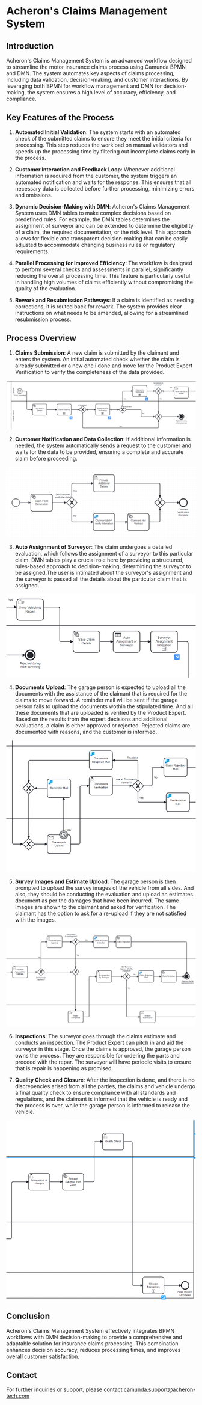 # Acheron's Claims Management System

## Introduction

Acheron's Claims Management System is an advanced workflow designed to streamline the motor insurance claims process using Camunda BPMN and DMN. The system automates key aspects of claims processing, including data validation, decision-making, and customer interactions. By leveraging both BPMN for workflow management and DMN for decision-making, the system ensures a high level of accuracy, efficiency, and compliance.

## Key Features of the Process

1. **Automated Initial Validation**: The system starts with an automated check of the submitted claims to ensure they meet the initial criteria for processing. This step reduces the workload on manual validators and speeds up the processing time by filtering out incomplete claims early in the process.

2. **Customer Interaction and Feedback Loop**: Whenever additional information is required from the customer, the system triggers an automated notification and waits for the response. This ensures that all necessary data is collected before further processing, minimizing errors and omissions.

3. **Dynamic Decision-Making with DMN**: Acheron's Claims Management System uses DMN tables to make complex decisions based on predefined rules. For example, the DMN tables determines the assignment of surveyor and can be extended to determine the eligibility of a claim, the required documentation, or the risk level. This approach allows for flexible and transparent decision-making that can be easily adjusted to accommodate changing business rules or regulatory requirements.

4. **Parallel Processing for Improved Efficiency**: The workflow is designed to perform several checks and assessments in parallel, significantly reducing the overall processing time. This feature is particularly useful in handling high volumes of claims efficiently without compromising the quality of the evaluation.

5. **Rework and Resubmission Pathways**: If a claim is identified as needing corrections, it is routed back for rework. The system provides clear instructions on what needs to be amended, allowing for a streamlined resubmission process.

## Process Overview

1. **Claims Submission**: A new claim is submitted by the claimant and enters the system. An initial automated check whether the claim is already submitted or a new one i done and move for the Product Expert Verification to verify the completeness of the data provided.
<p align="center">
  <img src="Assets/ClaimsSubmission.png" alt="Claims Submission">
</p>

2. **Customer Notification and Data Collection**: If additional information is needed, the system automatically sends a request to the customer and waits for the data to be provided, ensuring a complete and accurate claim before proceeding.
<p align="center">
  <img src="Assets/CustomerNotificationDataCollection.png" alt="Customer Notification and Data Collection">
</p>

3. **Auto Assignment of Surveyor**: The claim undergoes a detailed evaluation, which follows the assignment of a surveyor to this particular claim. DMN tables play a crucial role here by providing a structured, rules-based approach to decision-making, determining the surveyor to be assigned.The user is intimated about the surveyor's assignment and the surveyor is passed all the details about the particular claim that is assigned.
<p align="center">
  <img src="Assets/AutoAssignmentSurveyor.png" alt="Auto Assignment of Surveyor">
</p>

4. **Documents Upload**: The garage person is expected to upload all the documents with the assistance of the claimant that is required for the claims to move forward. A reminder mail will be sent if the garage person fails to upload the documents wothin the stipulated time. And all these documents that are uploaded is verified by the Product Expert. Based on the results from the expert decisions and additional evaluations, a claim is either approved or rejected. Rejected claims are documented with reasons, and the customer is informed.
<p align="center">
  <img src="Assets/DocumentsUpload.png" alt="Documents Upload">
</p>

5. **Survey Images and Estimate Upload**: The garage person is then prompted to upload the survey images of the vehicle from all sides. And also, they should be conducting the evaluation and upload an estimates document as per the damages that have been incurred. The same images are shown to the claimant and asked for verification. The claimant has the option to ask for a re-upload if they are not satisfied with the images.
<p align="center">
  <img src="Assets/SurveyImagesEstimateUpload.png" alt="Survey Images and Estimate Upload">
</p>

6. **Inspections**: The surveyor goes through the claims estimate and conducts an inspection. The Product Expert can pitch in and aid the surveyor in this stage. Once the claims is approved, the garage person owns the process. They are responsible for ordering the parts and proceed with the repar. The surveyor will have periodic visits to ensure that is repair is happening as promised.

7. **Quality Check and Closure**: After the inspection is done, and there is no discrepencies arised from all the parties, the claims and vehicle undergo a final quality check to ensure compliance with all standards and regulations, and the claimant is informed that the vehicle is ready and the process is over, while the garage person is informed to release the vehicle.
<p align="center">
  <img src="Assets/QualityCheckClosure.png" alt="Quality Check and Closure">
</p>

## Conclusion

Acheron's Claims Management System effectively integrates BPMN workflows with DMN decision-making to provide a comprehensive and adaptable solution for insurance claims processing. This combination enhances decision accuracy, reduces processing times, and improves overall customer satisfaction.

## Contact
For further inquiries or support, please contact camunda.support@acheron-tech.com
